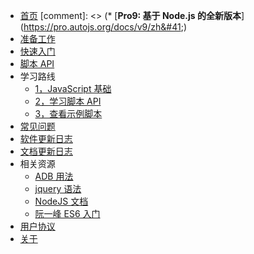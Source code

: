 - [首页](/)
  [comment]: <> (\* [**Pro9: 基于 Node.js 的全新版本**]&#40;https://pro.autojs.org/docs/v9/zh&#41;)
- [准备工作](/prepare)
- [快速入门](/quickStart)
- [脚本 API](/shellApi)
- 学习路线
  - [1，JavaScript 基础](/course)
  - [2，学习脚本 API](/shellApi)
  - [3，查看示例脚本](/demo)
  <!-- * [发布脚本赚米](/publish) -->
- [常见问题](/issues)
- [软件更新日志](/appChangeLog)
- [文档更新日志](/changeLog)
- 相关资源
  <!-- - [脚手架工具](/autojsStarter) -->
  - [ADB 用法](/awesomeAdb)
  - [jquery 语法](https://jquery.cuishifeng.cn/attributeEquals.html)
  - [NodeJS 文档](https://nodejs.org/dist/latest-v16.x/docs/api/)
  - [阮一峰 ES6 入门](https://es6.ruanyifeng.com/)
- [用户协议](/license)
- [关于](/about)
